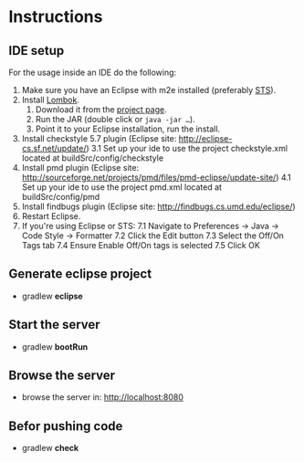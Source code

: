 # Instructions

## IDE setup

For the usage inside an IDE do the following:

1. Make sure you have an Eclipse with m2e installed (preferably [STS](http://spring.io/sts)).
2. Install [Lombok](http://projectlombok.org).
   1. Download it from the [project page](http://projectlombok.org/download.html).
   2. Run the JAR (double click or `java -jar …`).
   3. Point it to your Eclipse installation, run the install.
3. Install checkstyle 5.7 plugin (Eclipse site: http://eclipse-cs.sf.net/update/)
   3.1 Set up your ide to use the project checkstyle.xml located at buildSrc/config/checkstyle
4. Install pmd plugin (Eclipse site: http://sourceforge.net/projects/pmd/files/pmd-eclipse/update-site/)
   4.1 Set up your ide to use the project pmd.xml located at buildSrc/config/pmd
5. Install findbugs plugin (Eclipse site: http://findbugs.cs.umd.edu/eclipse/)
6. Restart Eclipse.
7. If you're using Eclipse or STS:
   7.1 Navigate to Preferences -> Java -> Code Style -> Formatter
   7.2 Click the Edit button
   7.3 Select the Off/On Tags tab
   7.4 Ensure Enable Off/On tags is selected
   7.5 Click OK


## Generate eclipse project
- gradlew **eclipse**

## Start the server
- gradlew **bootRun**

## Browse the server
- browse the server in: [http://localhost:8080](http://localhost:8080)

## Befor pushing code
- gradlew **check**
